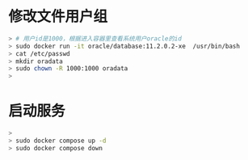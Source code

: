 

#  修改文件用户组

```bash
> # 用户id是1000，根据进入容器里查看系统用户oracle的id
> sudo docker run -it oracle/database:11.2.0.2-xe  /usr/bin/bash
> cat /etc/passwd
> mkdir oradata
> sudo chown -R 1000:1000 oradata
>
```

# 启动服务

```bash
>
> sudo docker compose up -d
> sudo docker compose down
```
